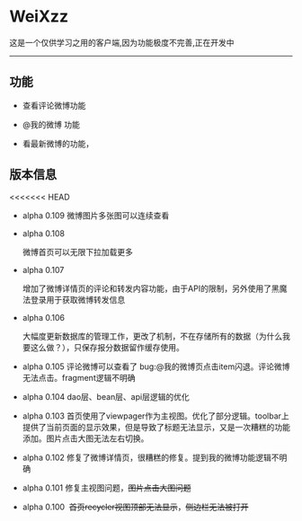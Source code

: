 ﻿# WeiXzz

这是一个仅供学习之用的客户端,因为功能极度不完善,正在开发中

* * *

## 功能

*   查看评论微博功能

*   @我的微博 功能

*   看最新微博的功能，


## 版本信息

<<<<<<< HEAD

* alpha 0.109
  微博图片多张图可以连续查看

* alpha 0.108
	
  微博首页可以无限下拉加载更多

* alpha 0.107

  增加了微博详情页的评论和转发内容功能，由于API的限制，另外使用了黑魔法登录用于获取微博转发信息


* alpha 0.106 

  大幅度更新数据库的管理工作，更改了机制，不在存储所有的数据（为什么我要这么做？），只保存报分数据留作缓存使用。


* alpha 0.105 
  评论微博可以查看了 bug:@我的微博页点击item闪退。评论微博无法点击。fragment逻辑不明确
* alpha 0.104
  dao层、bean层、api层逻辑的优化
* alpha 0.103
  首页使用了viewpager作为主视图。优化了部分逻辑。toolbar上提供了当前页面的显示效果，但是导致了标题无法显示，又是一次糟糕的功能添加。图片点击大图无法左右切换。
* alpha 0.102
  修复了微博详情页，很糟糕的修复。提到我的微博功能逻辑不明确
* alpha 0.101
  修复主视图问题，~~图片点击大图问题~~
* alpha 0.100 
  ~~首页recycler视图顶部无法显示~~，~~侧边栏无法被打开~~